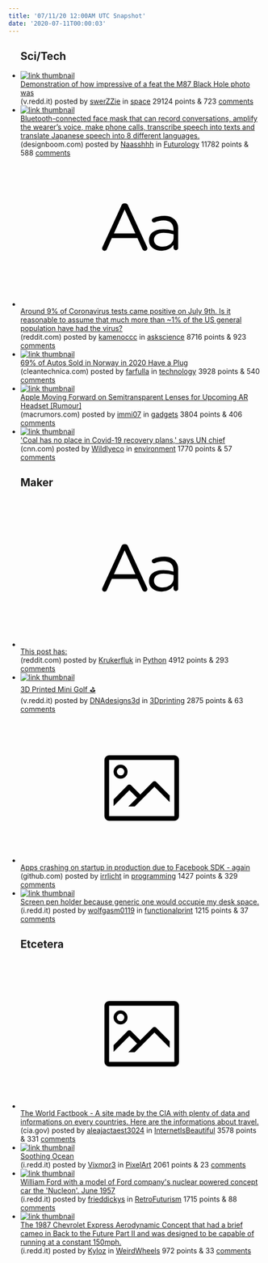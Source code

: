 ```yaml
---
title: '07/11/20 12:00AM UTC Snapshot'
date: '2020-07-11T00:00:03'
---
```

<ul>
<h2>Sci/Tech</h2>

<li><a href='https://v.redd.it/apmiol3zg2a51'><img src='https://b.thumbs.redditmedia.com/rQe7UMWknEKd95mgMRwngFn8r6UvQ_p_IMLrVtNJwMw.jpg' alt='link thumbnail'></a><div><div class='linkTitle'><a href='https://v.redd.it/apmiol3zg2a51'>Demonstration of how impressive of a feat the M87 Black Hole photo was</a></div>(v.redd.it) posted by <a href='https://www.reddit.com/user/swerZZie'>swerZZie</a> in <a href='https://www.reddit.com/r/space'>space</a> 29124 points & 723 <a href='https://www.reddit.com/r/space/comments/hotf3a/demonstration_of_how_impressive_of_a_feat_the_m87/'>comments</a></div></li>

<li><a href='https://www.designboom.com/design/donut-robits-c-mask-internet-connected-07-07-2020/'><img src='https://b.thumbs.redditmedia.com/6Y4upc_V_mozWrGY6zZF3bxPaT67ukiKJNW_kRt2vFM.jpg' alt='link thumbnail'></a><div><div class='linkTitle'><a href='https://www.designboom.com/design/donut-robits-c-mask-internet-connected-07-07-2020/'>Bluetooth-connected face mask that can record conversations, amplify the wearer’s voice, make phone calls, transcribe speech into texts and translate Japanese speech into 8 different languages.</a></div>(designboom.com) posted by <a href='https://www.reddit.com/user/Naasshhh'>Naasshhh</a> in <a href='https://www.reddit.com/r/Futurology'>Futurology</a> 11782 points & 588 <a href='https://www.reddit.com/r/Futurology/comments/hoqd3z/bluetoothconnected_face_mask_that_can_record/'>comments</a></div></li>

<li><a href='https://www.reddit.com/r/askscience/comments/hoizzr/around_9_of_coronavirus_tests_came_positive_on/'><svg version='1.1' viewBox='-34 -12 104 64' preserveAspectRatio='xMidYMid slice' xmlns='http://www.w3.org/2000/svg' xmlns:xlink='http://www.w3.org/1999/xlink'>
    <title>text link thumbnail</title>
    <path d='M12.19,8.84a1.45,1.45,0,0,0-1.4-1h-.12a1.46,1.46,0,0,0-1.42,1L1.14,26.56a1.29,1.29,0,0,0-.14.59,1,1,0,0,0,1,1,1.12,1.12,0,0,0,1.08-.77l2.08-4.65h11l2.08,4.59a1.24,1.24,0,0,0,1.12.83,1.08,1.08,0,0,0,1.08-1.08,1.64,1.64,0,0,0-.14-.57ZM6.08,20.71l4.59-10.22,4.6,10.22Z'>
    </path>
    <path d='M32.24,14.78A6.35,6.35,0,0,0,27.6,13.2a11.36,11.36,0,0,0-4.7,1,1,1,0,0,0-.58.89,1,1,0,0,0,.94.92,1.23,1.23,0,0,0,.39-.08,8.87,8.87,0,0,1,3.72-.81c2.7,0,4.28,1.33,4.28,3.92v.5a15.29,15.29,0,0,0-4.42-.61c-3.64,0-6.14,1.61-6.14,4.64v.05c0,2.95,2.7,4.48,5.37,4.48a6.29,6.29,0,0,0,5.19-2.48V26.9a1,1,0,0,0,1,1,1,1,0,0,0,1-1.06V19A5.71,5.71,0,0,0,32.24,14.78Zm-.56,7.7c0,2.28-2.17,3.89-4.81,3.89-1.94,0-3.61-1.06-3.61-2.86v-.06c0-1.8,1.5-3,4.2-3a15.2,15.2,0,0,1,4.22.61Z'>
    </path>
    </svg></a><div><div class='linkTitle'><a href='https://www.reddit.com/r/askscience/comments/hoizzr/around_9_of_coronavirus_tests_came_positive_on/'>Around 9% of Coronavirus tests came positive on July 9th. Is it reasonable to assume that much more than ~1% of the US general population have had the virus?</a></div>(reddit.com) posted by <a href='https://www.reddit.com/user/kamenoccc'>kamenoccc</a> in <a href='https://www.reddit.com/r/askscience'>askscience</a> 8716 points & 923 <a href='https://www.reddit.com/r/askscience/comments/hoizzr/around_9_of_coronavirus_tests_came_positive_on/'>comments</a></div></li>

<li><a href='https://cleantechnica.com/2020/07/09/69-of-autos-sold-in-norway-in-2020-have-a-plug/'><img src='https://b.thumbs.redditmedia.com/X_-gw8x4vG1Lt4sT6a7B-D35jQWWkAtAsrA4Hbvm3Nk.jpg' alt='link thumbnail'></a><div><div class='linkTitle'><a href='https://cleantechnica.com/2020/07/09/69-of-autos-sold-in-norway-in-2020-have-a-plug/'>69% of Autos Sold in Norway in 2020 Have a Plug</a></div>(cleantechnica.com) posted by <a href='https://www.reddit.com/user/farfulla'>farfulla</a> in <a href='https://www.reddit.com/r/technology'>technology</a> 3928 points & 540 <a href='https://www.reddit.com/r/technology/comments/hom4gs/69_of_autos_sold_in_norway_in_2020_have_a_plug/'>comments</a></div></li>

<li><a href='https://www.macrumors.com/2020/07/10/apple-ar-headset-lenses/'><img src='https://b.thumbs.redditmedia.com/HUTXcTgY8F60w0hWzFZC_zZCna1LUw2vasFt4VQ9J0Y.jpg' alt='link thumbnail'></a><div><div class='linkTitle'><a href='https://www.macrumors.com/2020/07/10/apple-ar-headset-lenses/'>Apple Moving Forward on Semitransparent Lenses for Upcoming AR Headset [Rumour]</a></div>(macrumors.com) posted by <a href='https://www.reddit.com/user/immi07'>immi07</a> in <a href='https://www.reddit.com/r/gadgets'>gadgets</a> 3804 points & 406 <a href='https://www.reddit.com/r/gadgets/comments/hoq32d/apple_moving_forward_on_semitransparent_lenses/'>comments</a></div></li>

<li><a href='https://www.cnn.com/2020/07/09/energy/iea-clean-energy-transition-summit-spc-intl/index.html'><img src='https://b.thumbs.redditmedia.com/Nb63r1PaOd9-Hu-Kp2u3SV6vBUYUPv7CvE4fHa8ACwI.jpg' alt='link thumbnail'></a><div><div class='linkTitle'><a href='https://www.cnn.com/2020/07/09/energy/iea-clean-energy-transition-summit-spc-intl/index.html'>'Coal has no place in Covid-19 recovery plans,' says UN chief</a></div>(cnn.com) posted by <a href='https://www.reddit.com/user/Wildlyeco'>Wildlyeco</a> in <a href='https://www.reddit.com/r/environment'>environment</a> 1770 points & 57 <a href='https://www.reddit.com/r/environment/comments/hoi6qt/coal_has_no_place_in_covid19_recovery_plans_says/'>comments</a></div></li>

<h2>Maker</h2>

<li><a href='https://www.reddit.com/r/Python/comments/hoolsm/this_post_has/'><svg version='1.1' viewBox='-34 -12 104 64' preserveAspectRatio='xMidYMid slice' xmlns='http://www.w3.org/2000/svg' xmlns:xlink='http://www.w3.org/1999/xlink'>
    <title>text link thumbnail</title>
    <path d='M12.19,8.84a1.45,1.45,0,0,0-1.4-1h-.12a1.46,1.46,0,0,0-1.42,1L1.14,26.56a1.29,1.29,0,0,0-.14.59,1,1,0,0,0,1,1,1.12,1.12,0,0,0,1.08-.77l2.08-4.65h11l2.08,4.59a1.24,1.24,0,0,0,1.12.83,1.08,1.08,0,0,0,1.08-1.08,1.64,1.64,0,0,0-.14-.57ZM6.08,20.71l4.59-10.22,4.6,10.22Z'>
    </path>
    <path d='M32.24,14.78A6.35,6.35,0,0,0,27.6,13.2a11.36,11.36,0,0,0-4.7,1,1,1,0,0,0-.58.89,1,1,0,0,0,.94.92,1.23,1.23,0,0,0,.39-.08,8.87,8.87,0,0,1,3.72-.81c2.7,0,4.28,1.33,4.28,3.92v.5a15.29,15.29,0,0,0-4.42-.61c-3.64,0-6.14,1.61-6.14,4.64v.05c0,2.95,2.7,4.48,5.37,4.48a6.29,6.29,0,0,0,5.19-2.48V26.9a1,1,0,0,0,1,1,1,1,0,0,0,1-1.06V19A5.71,5.71,0,0,0,32.24,14.78Zm-.56,7.7c0,2.28-2.17,3.89-4.81,3.89-1.94,0-3.61-1.06-3.61-2.86v-.06c0-1.8,1.5-3,4.2-3a15.2,15.2,0,0,1,4.22.61Z'>
    </path>
    </svg></a><div><div class='linkTitle'><a href='https://www.reddit.com/r/Python/comments/hoolsm/this_post_has/'>This post has:</a></div>(reddit.com) posted by <a href='https://www.reddit.com/user/Krukerfluk'>Krukerfluk</a> in <a href='https://www.reddit.com/r/Python'>Python</a> 4912 points & 293 <a href='https://www.reddit.com/r/Python/comments/hoolsm/this_post_has/'>comments</a></div></li>

<li><a href='https://v.redd.it/mste0mj9o1a51'><img src='https://b.thumbs.redditmedia.com/WFMnQg-hixP1uAnhS-zrMnD7mVu2WpkJkciFP_aaImQ.jpg' alt='link thumbnail'></a><div><div class='linkTitle'><a href='https://v.redd.it/mste0mj9o1a51'>3D Printed Mini Golf ⛳</a></div>(v.redd.it) posted by <a href='https://www.reddit.com/user/DNAdesigns3d'>DNAdesigns3d</a> in <a href='https://www.reddit.com/r/3Dprinting'>3Dprinting</a> 2875 points & 63 <a href='https://www.reddit.com/r/3Dprinting/comments/hoqhby/3d_printed_mini_golf/'>comments</a></div></li>

<li><a href='https://github.com/facebook/facebook-ios-sdk/issues/1427'><svg version='1.1' viewBox='-34 -14 104 64' preserveAspectRatio='xMidYMid meet' xmlns='http://www.w3.org/2000/svg' xmlns:xlink='http://www.w3.org/1999/xlink'>
    <title>link thumbnail</title>
    <path d='M32,4H4A2,2,0,0,0,2,6V30a2,2,0,0,0,2,2H32a2,2,0,0,0,2-2V6A2,2,0,0,0,32,4ZM4,30V6H32V30Z'></path>
    <path d='M8.92,14a3,3,0,1,0-3-3A3,3,0,0,0,8.92,14Zm0-4.6A1.6,1.6,0,1,1,7.33,11,1.6,1.6,0,0,1,8.92,9.41Z'></path>
    <path d='M22.78,15.37l-5.4,5.4-4-4a1,1,0,0,0-1.41,0L5.92,22.9v2.83l6.79-6.79L16,22.18l-3.75,3.75H15l8.45-8.45L30,24V21.18l-5.81-5.81A1,1,0,0,0,22.78,15.37Z'></path>
    </svg></a><div><div class='linkTitle'><a href='https://github.com/facebook/facebook-ios-sdk/issues/1427'>Apps crashing on startup in production due to Facebook SDK - again</a></div>(github.com) posted by <a href='https://www.reddit.com/user/irrlicht'>irrlicht</a> in <a href='https://www.reddit.com/r/programming'>programming</a> 1427 points & 329 <a href='https://www.reddit.com/r/programming/comments/honyqs/apps_crashing_on_startup_in_production_due_to/'>comments</a></div></li>

<li><a href='https://i.redd.it/ql19ew87g0a51.png'><img src='https://b.thumbs.redditmedia.com/dhJ1M7lJl4LYyRxs1kj0IkFvhH_Pg6G1ipFzaurOewc.jpg' alt='link thumbnail'></a><div><div class='linkTitle'><a href='https://i.redd.it/ql19ew87g0a51.png'>Screen pen holder because generic one would occupie my desk space.</a></div>(i.redd.it) posted by <a href='https://www.reddit.com/user/wolfgasm0119'>wolfgasm0119</a> in <a href='https://www.reddit.com/r/functionalprint'>functionalprint</a> 1215 points & 37 <a href='https://www.reddit.com/r/functionalprint/comments/homuyn/screen_pen_holder_because_generic_one_would/'>comments</a></div></li>

<h2>Etcetera</h2>

<li><a href='https://www.cia.gov/library/publications/resources/the-world-factbook/docs/travel_facts.html'><svg version='1.1' viewBox='-34 -14 104 64' preserveAspectRatio='xMidYMid meet' xmlns='http://www.w3.org/2000/svg' xmlns:xlink='http://www.w3.org/1999/xlink'>
    <title>link thumbnail</title>
    <path d='M32,4H4A2,2,0,0,0,2,6V30a2,2,0,0,0,2,2H32a2,2,0,0,0,2-2V6A2,2,0,0,0,32,4ZM4,30V6H32V30Z'></path>
    <path d='M8.92,14a3,3,0,1,0-3-3A3,3,0,0,0,8.92,14Zm0-4.6A1.6,1.6,0,1,1,7.33,11,1.6,1.6,0,0,1,8.92,9.41Z'></path>
    <path d='M22.78,15.37l-5.4,5.4-4-4a1,1,0,0,0-1.41,0L5.92,22.9v2.83l6.79-6.79L16,22.18l-3.75,3.75H15l8.45-8.45L30,24V21.18l-5.81-5.81A1,1,0,0,0,22.78,15.37Z'></path>
    </svg></a><div><div class='linkTitle'><a href='https://www.cia.gov/library/publications/resources/the-world-factbook/docs/travel_facts.html'>The World Factbook - A site made by the CIA with plenty of data and informations on every countries. Here are the informations about travel.</a></div>(cia.gov) posted by <a href='https://www.reddit.com/user/aleajactaest3024'>aleajactaest3024</a> in <a href='https://www.reddit.com/r/InternetIsBeautiful'>InternetIsBeautiful</a> 3578 points & 331 <a href='https://www.reddit.com/r/InternetIsBeautiful/comments/honlwg/the_world_factbook_a_site_made_by_the_cia_with/'>comments</a></div></li>

<li><a href='https://i.redd.it/pbnbig6j71a51.jpg'><img src='https://b.thumbs.redditmedia.com/tCegDtXrKRrqN1bqFhu4PuaUi6vIwu9vG6B5pxdb7eA.jpg' alt='link thumbnail'></a><div><div class='linkTitle'><a href='https://i.redd.it/pbnbig6j71a51.jpg'>Soothing Ocean</a></div>(i.redd.it) posted by <a href='https://www.reddit.com/user/Vixmor3'>Vixmor3</a> in <a href='https://www.reddit.com/r/PixelArt'>PixelArt</a> 2061 points & 23 <a href='https://www.reddit.com/r/PixelArt/comments/hoox8r/soothing_ocean/'>comments</a></div></li>

<li><a href='https://i.redd.it/l2jnl7tdw1a51.jpg'><img src='https://b.thumbs.redditmedia.com/4ImbnR6WFUM16AXNU2Ue1-jc1OniL47VHAJxdl3cSxE.jpg' alt='link thumbnail'></a><div><div class='linkTitle'><a href='https://i.redd.it/l2jnl7tdw1a51.jpg'>William Ford with a model of Ford company's nuclear powered concept car the 'Nucleon'. June 1957</a></div>(i.redd.it) posted by <a href='https://www.reddit.com/user/frieddickys'>frieddickys</a> in <a href='https://www.reddit.com/r/RetroFuturism'>RetroFuturism</a> 1715 points & 88 <a href='https://www.reddit.com/r/RetroFuturism/comments/horaqt/william_ford_with_a_model_of_ford_companys/'>comments</a></div></li>

<li><a href='https://i.redd.it/2fhint8ra1a51.jpg'><img src='https://b.thumbs.redditmedia.com/Owx247kyqcf20XoNqZXk22t5pyJT1QW7xgsJoz1-rqs.jpg' alt='link thumbnail'></a><div><div class='linkTitle'><a href='https://i.redd.it/2fhint8ra1a51.jpg'>The 1987 Chevrolet Express Aerodynamic Concept that had a brief cameo in Back to the Future Part II and was designed to be capable of running at a constant 150mph.</a></div>(i.redd.it) posted by <a href='https://www.reddit.com/user/Kyloz'>Kyloz</a> in <a href='https://www.reddit.com/r/WeirdWheels'>WeirdWheels</a> 972 points & 33 <a href='https://www.reddit.com/r/WeirdWheels/comments/hop8sj/the_1987_chevrolet_express_aerodynamic_concept/'>comments</a></div></li>

</ul>

